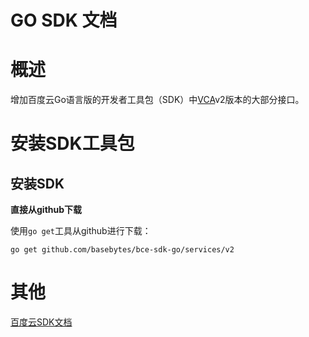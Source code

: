 # GO SDK 文档

# 概述

增加百度云Go语言版的开发者工具包（SDK）中[VCA](https://cloud.baidu.com/doc/VCA/index.html)v2版本的大部分接口。

# 安装SDK工具包

## 安装SDK

**直接从github下载**

使用`go get`工具从github进行下载：

```shell
go get github.com/basebytes/bce-sdk-go/services/v2
```

# 其他

[百度云SDK文档](https://github.com/baidubce/bce-sdk-go/blob/master/README.md)